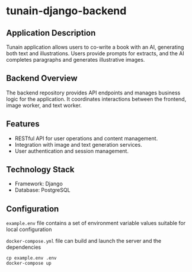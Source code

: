 # tunain-django-backend

## Application Description

Tunain application allows users to co-write a book with an AI, generating both text and illustrations. Users provide prompts for extracts, and the AI completes paragraphs and generates illustrative images.

## Backend Overview

The backend repository provides API endpoints and manages business logic for the application. It coordinates interactions between the frontend, image worker, and text worker.

## Features

- RESTful API for user operations and content management.
- Integration with image and text generation services.
- User authentication and session management.

## Technology Stack

- Framework: Django
- Database: PostgreSQL

## Configuration

`example.env` file contains a set of environment variable values suitable for local configuration

`docker-compose.yml` file can build and launch the server and the dependencies

```
cp example.env .env
docker-compose up
```
